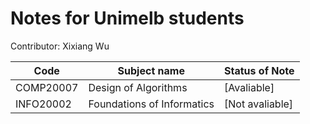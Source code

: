 # Notes for Unimelb students

Contributor: Xixiang Wu

Code|Subject name|Status of Note
--- | ---------- | ----
COMP20007 | Design of Algorithms | [Avaliable]
INFO20002 | Foundations of Informatics | [Not avaliable]
